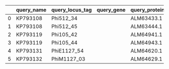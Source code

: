 |    | query_name   | query_locus_tag   | query_gene   | query_protein_id   |   percentage_of_identity | source_name   | source_locus_tag   | source_gene   | source_protein_id   |
|---:|:-------------|:------------------|:-------------|:-------------------|-------------------------:|:--------------|:-------------------|:--------------|:--------------------|
|  0 | KP793108     | Phi512_34         |              | ALM63433.1         |                      nan |               |                    |               |                     |
|  1 | KP793108     | Phi512_45         |              | ALM63444.1         |                      nan |               |                    |               |                     |
|  2 | KP793119     | Phi105_42         |              | ALM64941.1         |                      nan |               |                    |               |                     |
|  3 | KP793119     | Phi105_44         |              | ALM64943.1         |                      nan |               |                    |               |                     |
|  4 | KP793131     | PhiE1127_54       |              | ALM64620.1         |                      nan |               |                    |               |                     |
|  5 | KP793132     | PhiM1127_03       |              | ALM64629.1         |                      nan |               |                    |               |                     |